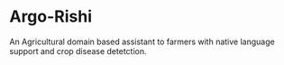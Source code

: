 # Argo-Rishi
An Agricultural domain based assistant to farmers with native language support and crop disease detetction.
